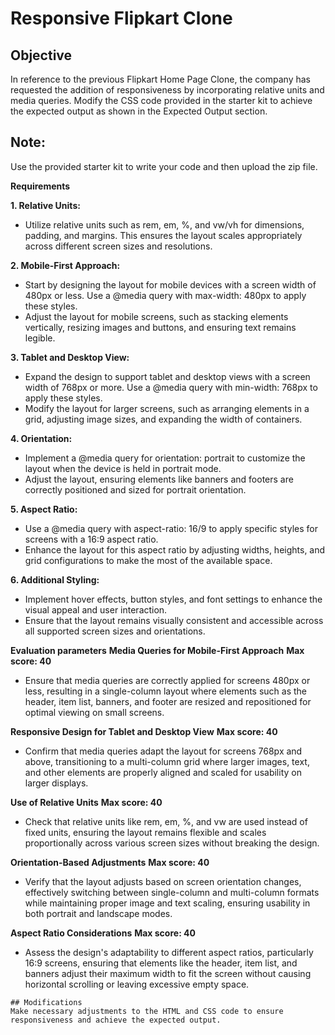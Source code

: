 # Responsive Flipkart Clone

## Objective
In reference to the previous Flipkart Home Page Clone, the company has requested the addition of responsiveness by incorporating relative units and media queries. Modify the CSS code provided in the starter kit to achieve the expected output as shown in the Expected Output section.

## Note:
Use the provided starter kit to write your code and then upload the zip file.

**Requirements**

**1. Relative Units:**
- Utilize relative units such as rem, em, %, and vw/vh for dimensions, padding, and margins. This ensures the layout scales appropriately across different screen sizes and resolutions.

**2. Mobile-First Approach:**
- Start by designing the layout for mobile devices with a screen width of 480px or less. Use a @media query with max-width: 480px to apply these styles.
- Adjust the layout for mobile screens, such as stacking elements vertically, resizing images and buttons, and ensuring text remains legible.

**3. Tablet and Desktop View:**
- Expand the design to support tablet and desktop views with a screen width of 768px or more. Use a @media query with min-width: 768px to apply these styles.
- Modify the layout for larger screens, such as arranging elements in a grid, adjusting image sizes, and expanding the width of containers.

**4. Orientation:**
- Implement a @media query for orientation: portrait to customize the layout when the device is held in portrait mode.
- Adjust the layout, ensuring elements like banners and footers are correctly positioned and sized for portrait orientation.

**5. Aspect Ratio:**
- Use a @media query with aspect-ratio: 16/9 to apply specific styles for screens with a 16:9 aspect ratio.
- Enhance the layout for this aspect ratio by adjusting widths, heights, and grid configurations to make the most of the available space.

**6. Additional Styling:**
- Implement hover effects, button styles, and font settings to enhance the visual appeal and user interaction.
- Ensure that the layout remains visually consistent and accessible across all supported screen sizes and orientations.

**Evaluation parameters**
**Media Queries for Mobile-First Approach**  **Max score: 40**
- Ensure that media queries are correctly applied for screens 480px or less, resulting in a single-column layout where elements such as the header, item list, banners, and footer are resized and repositioned for optimal viewing on small screens.

**Responsive Design for Tablet and Desktop View** **Max score: 40**
- Confirm that media queries adapt the layout for screens 768px and above, transitioning to a multi-column grid where larger images, text, and other elements are properly aligned and scaled for usability on larger displays.

**Use of Relative Units**   **Max score: 40**
- Check that relative units like rem, em, %, and vw are used instead of fixed units, ensuring the layout remains flexible and scales proportionally across various screen sizes without breaking the design. 

**Orientation-Based Adjustments** **Max score: 40**
- Verify that the layout adjusts based on screen orientation changes, effectively switching between single-column and multi-column formats while maintaining proper image and text scaling, ensuring usability in both portrait and landscape modes.

**Aspect Ratio Considerations**   **Max score: 40**
- Assess the design's adaptability to different aspect ratios, particularly 16:9 screens, ensuring that elements like the header, item list, and banners adjust their maximum width to fit the screen without causing horizontal scrolling or leaving excessive empty space.


```
## Modifications
Make necessary adjustments to the HTML and CSS code to ensure responsiveness and achieve the expected output.
